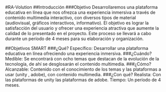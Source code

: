 #RA-Volution
##Introducción
###Objetivo 
Desarrollaremos una plataforma educativa en línea que nos ofrezca una experiencia inmersiva a través
de contenido multimedia interactivo, con diversos tipos de material 
(audiovisual, gráficos interactivos, informativo). El objetivo es lograr la satisfacción del usuario y ofrecer una 
experiencia atractiva que aumente la calidad de lo presentado en el proyecto. Este proceso se llevará a cabo durante un
período de 4 meses para su elaboración y organización.

##Objetivos SMART
###¿Qué? 
Específico: Desarrollar una plataforma educativa en línea ofreciendo una 
experiencia inmersiva. 
###¿Cuándo? 
Medible: Se encontrará con ocho temas que destacan de la evolución de la tecnología, 
de ahí se desglosarán el contenido multimedia. 
###¿Cómo? 
Alcanzable: Contenido con el conocimiento de los temas y las plataformas a usar (unity , 
adobe), con contenido multimedia. 
###¿Con qué? 
Realista: Con las plataformas de unity las plataformas de adobe. 
Tiempo: Un período de 4 meses.
